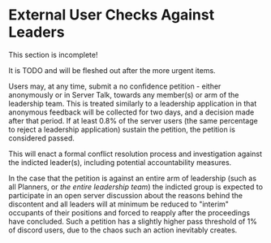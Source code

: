 # External User Checks Against Leaders

<div class="warning">
This section is incomplete! 

It is TODO and will be fleshed out after the more urgent items.
</div>


Users may, at any time, submit a no confidence petition - either anonymously or in Server Talk, towards any member(s) or arm of the leadership team. This is treated similarly to a leadership application in that anonymous feedback will be collected for two days, and a decision made after that period. If at least 0.8% of the server users (the same percentage to reject a leadership application) sustain the petition, the petition is considered passed. 

This will enact a formal conflict resolution process and investigation against the indicted leader(s), including potential accountability measures.

In the case that the petition is against an entire arm of leadership (such as all Planners, or *the entire leadership team*) the indicted group is expected to participate in an open server discussion about the reasons behind the discontent and all leaders will at minimum be reduced to "interim" occupants of their positions and forced to reapply after the proceedings have concluded. Such a petition has a slightly higher pass threshold of 1% of discord users, due to the chaos such an action inevitably creates.
